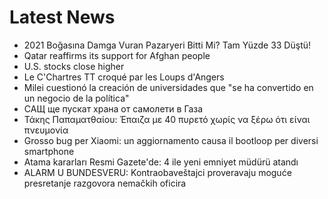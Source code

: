 # Latest News
-  2021 Boğasına Damga Vuran Pazaryeri Bitti Mi? Tam Yüzde 33 Düştü!
-  Qatar reaffirms its support for Afghan people
-  U.S. stocks close higher
-  Le C'Chartres TT croqué par les Loups d'Angers
-  Milei cuestionó la creación de universidades que "se ha convertido en un negocio de la política"
-  САЩ ще пускат храна от самолети в Газа
-  Τάκης Παπαματθαίου: Έπαιζα με 40 πυρετό χωρίς να ξέρω ότι είναι πνευμονία
-  Grosso bug per Xiaomi: un aggiornamento causa il bootloop per diversi smartphone
-  Atama kararları Resmi Gazete'de: 4 ile yeni emniyet müdürü atandı
-  ALARM U BUNDESVERU: Kontraobaveštajci proveravaju moguće presretanje razgovora nemačkih oficira
